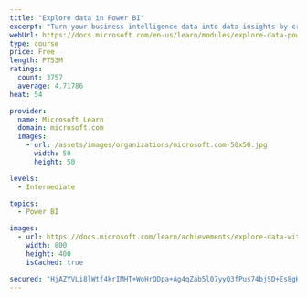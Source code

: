 ```yaml
---
title: "Explore data in Power BI"
excerpt: "Turn your business intelligence data into data insights by creating and configuring Power BI dashboards."
webUrl: https://docs.microsoft.com/en-us/learn/modules/explore-data-power-bi/
type: course
price: Free
length: PT53M
ratings:
  count: 3757
  average: 4.71786
heat: 54

provider:
  name: Microsoft Learn
  domain: microsoft.com
  images:
    - url: /assets/images/organizations/microsoft.com-50x50.jpg
      width: 50
      height: 50

levels:
  - Intermediate

topics:
  - Power BI

images:
  - url: https://docs.microsoft.com/learn/achievements/explore-data-with-power-bi-desktop-social.png
    width: 800
    height: 400
    isCached: true

secured: "HjAZYVLi8lWtf4krIMHT+WoHrQDpa+Ag4qZab5l07yyQ3fPus74bjSD+Es8gKOMVwsb74nYZK1kZ27qj6PhW8PhD1Opg9zHmt2UYC/AHO15o4SsX4LT6XO8r1HDmCP2b363eC644Tui4BLVg6GsyASFA41bVL4YWxGDqAXWFxWBgHyxTqm5QwQzg6TYoZyA+3MsaYw/JUaBj8SOlJluBnIqnNE5dSvknFCxaNsX7mEXnllatrSgsCw6DXK7wxIPdgamYaiuHoBDK6fJ7ejXl5peJ9C5ni2qCF4HPY6ffvHFVIzr5NYnf0rTIUVP4E8s7MWk15klNFdzVEBMZrZ6mEd1/oTRduD3vUzi/TDa2RF2vL7bJPPRCqlbOL4OMGFjAfu91TsSZ200QK+dlwCmijUFM3J/ChAFonh0OosKXvp0=;GeJmv+4XQGI5yWJpNIL0uQ=="
---
```


